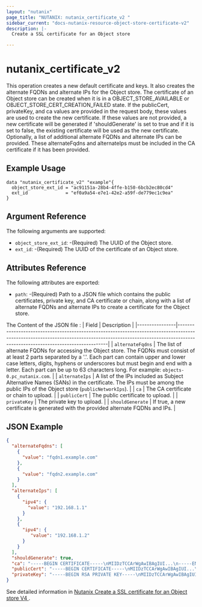 ```yaml
---
layout: "nutanix"
page_title: "NUTANIX: nutanix_certificate_v2 "
sidebar_current: "docs-nutanix-resource-object-store-certificate-v2"
description: |-
  Create a SSL certificate for an Object store

---
```


# nutanix_certificate_v2

This operation creates a new default certificate and keys. It also creates the alternate FQDNs and alternate IPs for the Object store. The certificate of an Object store can be created when it is in a OBJECT_STORE_AVAILABLE or OBJECT_STORE_CERT_CREATION_FAILED state. If the publicCert, privateKey, and ca values are provided in the request body, these values are used to create the new certificate. If these values are not provided, a new certificate will be generated if 'shouldGenerate' is set to true and if it is set to false, the existing certificate will be used as the new certificate. Optionally, a list of additional alternate FQDNs and alternate IPs can be provided. These alternateFqdns and alternateIps must be included in the CA certificate if it has been provided.



## Example Usage

```hcl
data "nutanix_certificate_v2" "example"{
  object_store_ext_id = "ac91151a-28b4-4ffe-b150-6bcb2ec80cd4"
  ext_id              = "ef0a9a54-e7e1-42e2-a59f-de779ec1c9ea"
}

```

## Argument Reference

The following arguments are supported:

- `object_store_ext_id`: -(Required) The UUID of the Object store.
- `ext_id`: -(Required) The UUID of the certificate of an Object store.

## Attributes Reference

The following attributes are exported:

- `path`: -(Required) Path to a JSON file which contains the public certificates, private key, and CA certificate or chain, along with a list of alternate FQDNs and alternate IPs to create a certificate for the Object store.

The Content of the JSON file :
| Field           | Description                                                                                                                                                                                                 |
|----------------|-------------------------------------------------------------------------------------------------------------------------------------------------------------------------------------------------------------|
| `alternateFqdns` | The list of alternate FQDNs for accessing the Object store. The FQDNs must consist of at least 2 parts separated by a '.'. Each part can contain upper and lower case letters, digits, hyphens or underscores but must begin and end with a letter. Each part can be up to 63 characters long. For example: `objects-0.pc_nutanix.com`. |
| `alternateIps`   | A list of the IPs included as Subject Alternative Names (SANs) in the certificate. The IPs must be among the public IPs of the Object store (`publicNetworkIps`).                                        |
| `ca`             | The CA certificate or chain to upload.                                                                                                                                                                    |
| `publicCert`     | The public certificate to upload.                                                                                                                                                                          |
| `privateKey`     | The private key to upload.                                                                                                                                                                                 |
| `shouldGenerate` | If true, a new certificate is generated with the provided alternate FQDNs and IPs.                                                                                                                        |

## JSON Example
```json
{
  "alternateFqdns": [
    {
      "value": "fqdn1.example.com"
    },
    {
      "value": "fqdn2.example.com"
    }
  ],
  "alternateIps": [
    {
      "ipv4": {
        "value": "192.168.1.1"
      }
    },
    {
      "ipv4": {
         "value": "192.168.1.2"
      }
    }
  ],
  "shouldGenerate": true,
  "ca": "-----BEGIN CERTIFICATE-----\nMIIDzTCCArWgAwIBAgIUI...\n-----END CERTIFICATE-----",
  "publicCert": "-----BEGIN CERTIFICATE-----\nMIIDzTCCArWgAwIBAgIUI...\n-----END CERTIFICATE-----",
  "privateKey": "-----BEGIN RSA PRIVATE KEY-----\nMIIDzTCCArWgAwIBAgIUI...\n-----END RSA PRIVATE KEY-----"
}
```

See detailed information in [Nutanix Create a SSL certificate for an Object store V4 ](https://developers.nutanix.com/api-reference?namespace=objects&version=v4.0#tag/ObjectStores/operation/createCertificate).
